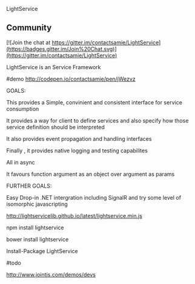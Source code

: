 LightService

## Community

[![Join the chat at https://gitter.im/contactsamie/LightService](https://badges.gitter.im/Join%20Chat.svg)](https://gitter.im/contactsamie/LightService)


LightService is an Service Framework 

#demo
http://codepen.io/contactsamie/pen/jWezvz


GOALS: 

This provides a Simple, convinient and consistent interface for service consumption

It provides a way for client to define services and also specify how those service definition should be interpreted

It also provides event propagation and handling interfaces

Finally , it provides native logging and testing capabilites

All in async

It favours function argument as an object over argument as params

FURTHER GOALS:

Easy Drop-in .NET intergration including SignalR 
and try some level of isomorphic javascripting


http://lightservicelib.github.io/latest/lightservice.min.js

npm install lightservice

bower install lightservice

Install-Package LightService

#todo

http://www.jointjs.com/demos/devs

